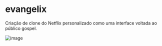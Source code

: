 # evangelix
Criação de clone do Netflix personalizado como uma interface voltada ao público gospel.

![image](https://user-images.githubusercontent.com/97065934/160030062-e8fcbccb-1a0d-4cad-b3ec-3c64b5c90309.png)



